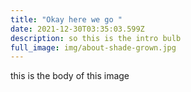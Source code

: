```yaml
---
title: "Okay here we go "
date: 2021-12-30T03:35:03.599Z
description: so this is the intro bulb
full_image: img/about-shade-grown.jpg
---
```

this is the body of this image